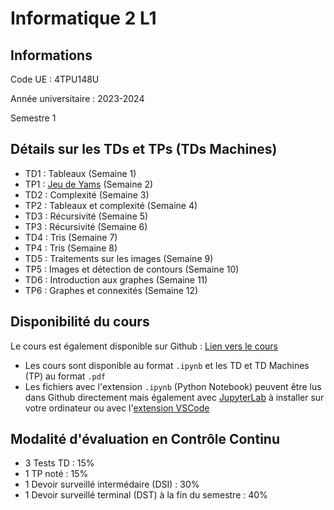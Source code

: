 # Informatique 2 L1

## Informations

Code UE : 4TPU148U

Année universitaire : 2023-2024

Semestre 1

## Détails sur les TDs et TPs (TDs Machines)

- TD1 : Tableaux (Semaine 1)
- TP1 : [Jeu de Yams](https://fr.wikipedia.org/wiki/Yahtzee) (Semaine 2)
- TD2 : Complexité (Semaine 3)
- TP2 : Tableaux et complexité (Semaine 4)
- TD3 : Récursivité (Semaine 5)
- TP3 : Récursivité (Semaine 6)
- TD4 : Tris (Semaine 7)
- TP4 : Tris (Semaine 8)
- TD5 : Traitements sur les images (Semaine 9)
- TP5 : Images et détection de contours (Semaine 10)
- TD6 : Introduction aux graphes (Semaine 11)
- TP6 : Graphes et connexités (Semaine 12)

## Disponibilité du cours

Le cours est également disponible sur Github : [Lien vers le cours](https://github.com/christophe33/L1_Informatique)
- Les cours sont disponible au format `.ipynb` et les TD et TD Machines (TP) au format `.pdf`
- Les fichiers avec l'extension `.ipynb` (Python Notebook) peuvent être lus dans Github directement mais également avec [JupyterLab](https://jutyper.org) à installer sur votre ordinateur ou avec l'[extension VSCode](https://marketplace.visualstudio.com/items?itemName=ms-toolsai.jupyter)

## Modalité d'évaluation en Contrôle Continu

- 3 Tests TD : 15%
- 1 TP noté : 15%
- 1 Devoir surveillé intermédaire (DSI) : 30%
- 1 Devoir surveillé terminal (DST) à la fin du semestre : 40%